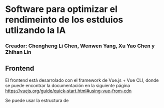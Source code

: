 #  Software para optimizar el rendimeinto de los estduios utlizando la IA



### Creador: Chengheng Li Chen, Wenwen Yang, Xu Yao Chen y Zhihan Lin 

## Frontend

El frontend está desarrolado con el framework de Vue.js + Vue CLI, donde se puede encontrar la documentación en la siguiente página https://vuejs.org/guide/quick-start.html#using-vue-from-cdn

Se puede usar la estructura de <script setup> para la optimización de los recursos, junto el plugin de Axios, después de injectarlo en cada componente.
  
Estña vinvulado a http://localhost:8080/
## Backend

El backend el backend estña desarrolado con FastApi, que se puede encontrar la documentación en el siguiente enlace https://fastapi.tiangolo.com/
  
Estña vinvulado a http://localhost:5000

## Run en Docker toda la apliación Frontend + Backend
  
Ejecutar el siguiente comando en la carpeta raíz después de abrir Docker Desktop:
```
docker-compose up -d --build
```
Para ver el resultado de la pñagina web se podrña acceder a: http://localhost:8080/

## Run sólo el FrontEnd para el proceso de desarrllo

Intalar node.js en el caso de que no lo tenga: https://nodejs.org/es
 
Ejecutar la siguiente línia la primera vez en el nivel de la carpeta de Frontend
```
npm install
```
Ejecutar el siguiente comando para compilar y ver el resultado
  
```
npm run serve
```

